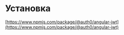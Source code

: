 # Установка

[https://www.npmjs.com/package/@auth0/angular-jwt](https://www.npmjs.com/package/@auth0/angular-jwt)
